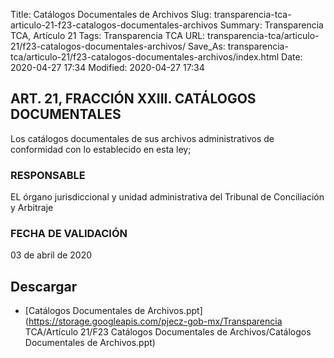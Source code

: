 Title: Catálogos Documentales de Archivos
Slug: transparencia-tca-articulo-21-f23-catalogos-documentales-archivos
Summary: Transparencia TCA, Artículo 21
Tags: Transparencia TCA
URL: transparencia-tca/articulo-21/f23-catalogos-documentales-archivos/
Save_As: transparencia-tca/articulo-21/f23-catalogos-documentales-archivos/index.html
Date: 2020-04-27 17:34
Modified: 2020-04-27 17:34


## ART. 21, FRACCIÓN XXIII. CATÁLOGOS DOCUMENTALES

Los catálogos documentales de sus archivos administrativos de conformidad con lo establecido en esta ley;


### RESPONSABLE

EL órgano jurisdiccional y unidad administrativa del Tribunal de Conciliación y Arbitraje


### FECHA DE VALIDACIÓN

03 de abril de 2020



## Descargar


* [Catálogos Documentales de Archivos.ppt](https://storage.googleapis.com/pjecz-gob-mx/Transparencia TCA/Artículo 21/F23 Catálogos Documentales de Archivos/Catálogos Documentales de Archivos.ppt)


